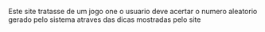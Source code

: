 Este site tratasse de um jogo one o usuario deve acertar o numero aleatorio gerado pelo sistema atraves das dicas mostradas pelo site